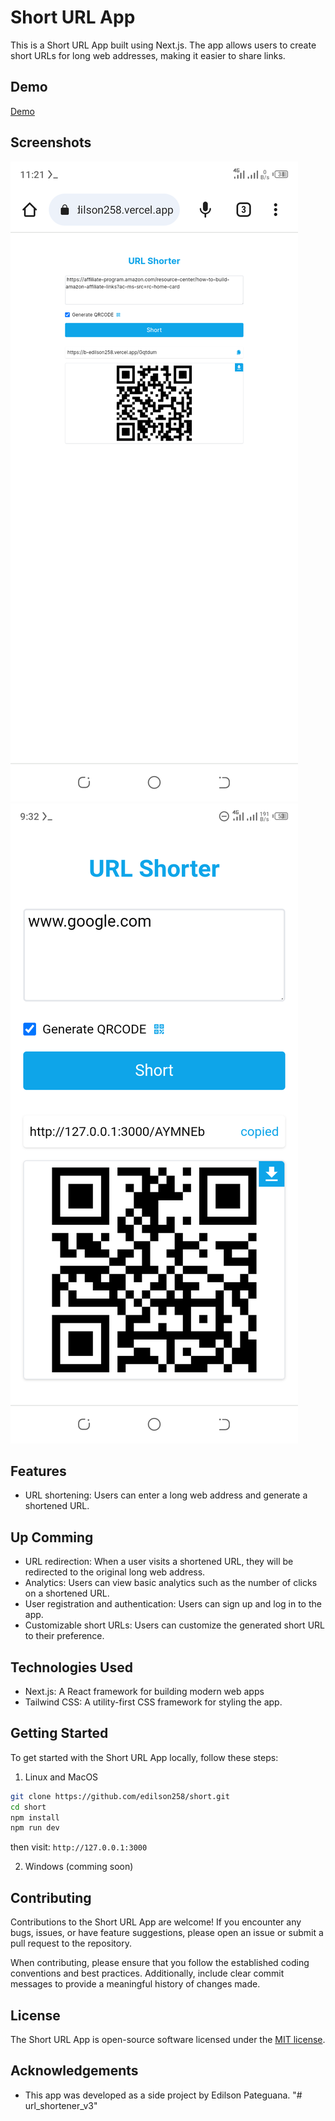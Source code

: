 # Short URL App

This is a Short URL App built using Next.js. The app allows users to create short URLs for long web addresses, making it easier to share links.

## Demo
[Demo](https://b-edilson258.vercel.app/)

## Screenshots
![Desktop view](https://github.com/edilson258/short/blob/main/screenshots/Screenshot_20230702-112145.png)
![Mobile view](https://github.com/edilson258/short/blob/main/screenshots/Screenshot_20230702-112121.png)

## Features

- URL shortening: Users can enter a long web address and generate a shortened URL.

## Up Comming
- URL redirection: When a user visits a shortened URL, they will be redirected to the original long web address.
- Analytics: Users can view basic analytics such as the number of clicks on a shortened URL.
- User registration and authentication: Users can sign up and log in to the app.
- Customizable short URLs: Users can customize the generated short URL to their preference.

## Technologies Used

- Next.js: A React framework for building modern web apps
- Tailwind CSS: A utility-first CSS framework for styling the app.

## Getting Started

To get started with the Short URL App locally, follow these steps:

1. Linux and MacOS 
```bash
git clone https://github.com/edilson258/short.git
cd short
npm install
npm run dev
```
then visit: `http://127.0.0.1:3000`

2. Windows (comming soon)


## Contributing

Contributions to the Short URL App are welcome! If you encounter any bugs, issues, or have feature suggestions, please open an issue or submit a pull request to the repository.

When contributing, please ensure that you follow the established coding conventions and best practices. Additionally, include clear commit messages to provide a meaningful history of changes made.

## License

The Short URL App is open-source software licensed under the [MIT license](https://opensource.org/licenses/MIT).

## Acknowledgements

- This app was developed as a side project by Edilson Pateguana.
"# url_shortener_v3" 
